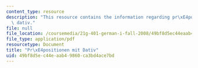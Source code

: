 ```yaml
---
content_type: resource
description: "This resource contains the information regarding pr\xE4positionen mit\
  \ dativ."
file: null
file_location: /coursemedia/21g-401-german-i-fall-2008/49bf8d5ec44eaab49860ca3bd4ace7bd_MIT21G_401F08_dativ_pra.pdf
file_type: application/pdf
resourcetype: Document
title: "Pr\xE4positionen mit Dativ"
uid: 49bf8d5e-c44e-aab4-9860-ca3bd4ace7bd
---
```

